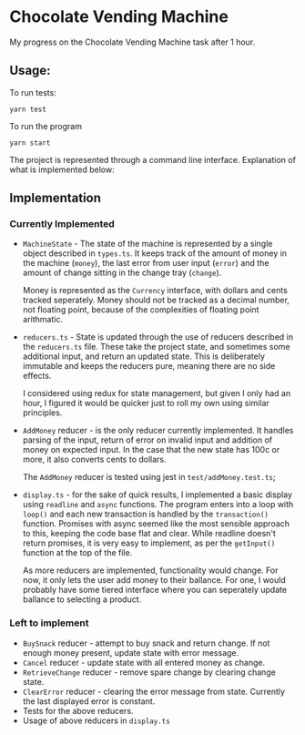 # Chocolate Vending Machine

My progress on the Chocolate Vending Machine task after 1 hour.

## Usage:

To run tests:

```
yarn test
```

To run the program

```
yarn start
```

The project is represented through a command line interface.
Explanation of what is implemented below:

## Implementation

### Currently Implemented

* `MachineState` - The state of the machine is represented by a single object described in `types.ts`.
    It keeps track of the amount of money in the machine (`money`), the last error from user input (`error`)
    and the amount of change sitting in the change tray (`change`).

    Money is represented as the `Currency` interface, with dollars and cents tracked seperately.
    Money should not be tracked as a decimal number, not floating point, because of the complexities of floating
    point arithmatic.
* `reducers.ts` - State is updated through the use of reducers described in the `reducers.ts` file.
    These take the project state, and sometimes some additional input, and return an updated state.
    This is deliberately immutable and keeps the reducers pure, meaning there are no side effects.

    I considered using redux for state management, but given I only had an hour, I figured it would be quicker
    just to roll my own using similar principles.
* `AddMoney` reducer - is the only reducer currently implemented. It handles parsing of the input, return of error on
    invalid input and addition of money on expected input. In the case that the new state has 100c or more, it also
    converts cents to dollars.

    The `AddMoney` reducer is tested using jest in `test/addMoney.test.ts`;
* `display.ts` - for the sake of quick results, I implemented a basic display using `readline` and `async` functions.
    The program enters into a loop with `loop()` and each new transaction is handled by the `transaction()` function.
    Promises with async seemed like the most sensible approach to this, keeping the code base flat and clear.
    While readline doesn't return promises, it is very easy to implement, as per the `getInput()` function at the top
    of the file.

    As more reducers are implemented, functionality would change. For now, it only lets the user add money to their
    ballance. For one, I would probably have some tiered interface where you can seperately update ballance to selecting
    a product.

### Left to implement

* `BuySnack` reducer - attempt to buy snack and return change.
    If not enough money present, update state with error message.
* `Cancel` reducer - update state with all entered money as change.
* `RetrieveChange` reducer - remove spare change by clearing change state.
* `ClearError` reducer - clearing the error message from state. Currently the last displayed error is constant.
* Tests for the above reducers.
* Usage of above reducers in `display.ts`
